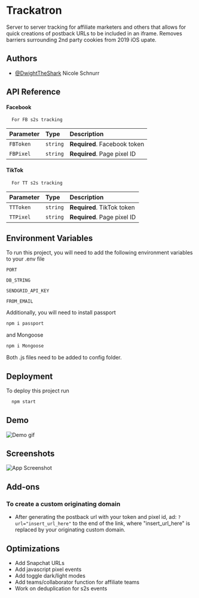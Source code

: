 
# Trackatron
Server to server tracking for affiliate marketers and others that allows for quick creations of postback URLs to be included in an iframe.  Removes barriers surrounding 2nd party cookies from 2019 iOS upate.
## Authors

- [@DwightTheShark](https://www.github.com/DwightTheShark) Nicole Schnurr

## API Reference

#### Facebook
```http
  For FB s2s tracking
```
| Parameter | Type     | Description                |
| :-------- | :------- | :------------------------- |
| `FBToken` | `string` | **Required**. Facebook token | 
| `FBPixel` | `string` | **Required**. Page pixel ID |

#### TikTok
```http
  For TT s2s tracking
```
| Parameter | Type     | Description                |
| :-------- | :------- | :------------------------- |
| `TTToken` | `string` | **Required**. TikTok token |
| `TTPixel` | `string` | **Required**. Page pixel ID |


## Environment Variables

To run this project, you will need to add the following environment variables to your .env file

`PORT`

`DB_STRING`

`SENDGRID_API_KEY`

`FROM_EMAIL`

Additionally, you will need to install passport
```bash
npm i passport
```
and Mongoose
```bash
npm i Mongoose
```
Both .js files need to be added to config folder.
## Deployment

To deploy this project run

```bash
  npm start
```


## Demo

![Demo gif](https://i.imgur.com/oRxoQvo.gif)


## Screenshots

![App Screenshot](https://i.imgur.com/T4UyuAs.jpg)

## Add-ons
### To create a custom originating domain
- After generating the postback url with your token and pixel id, ad:
```?url="insert_url_here"```
to the end of the link, where "insert_url_here" is replaced by your originating custom domain.

## Optimizations
- Add Snapchat URLs
- Add javascript pixel events
- Add toggle dark/light modes
- Add teams/collaborator function for affiliate teams
- Work on deduplication for s2s events
